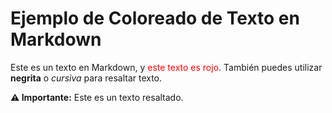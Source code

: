 # Ejemplo de Coloreado de Texto en Markdown

Este es un texto en Markdown, y <span style="color: red;">este texto es rojo</span>. También puedes utilizar **negrita** o _cursiva_ para resaltar texto.

**⚠️ Importante:** Este es un texto resaltado.

